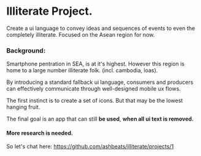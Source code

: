 # Illiterate Project. 

Create a ui language to convey ideas and sequences of events to even the completely illiterate. Focused on the Asean region for now. 


### Background:

Smartphone pentration in SEA, is at it's highest. However this region is home to a large number illiterate folk. (incl. cambodia, loas). 

By introducing a standard fallback ui language, consumers and producers can effectively communicate through well-designed
mobile ux flows. 

The first instinct is to create a set of icons. But that may be the lowest hanging fruit. 

The final goal is an app that can still __be used__, __when all ui text is removed.__



#### More research is needed. 

So let's chat here: 
https://github.com/ashbeats/illiterate/projects/1


